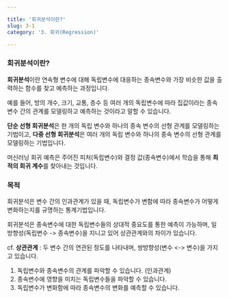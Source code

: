 ```yaml
---

title: '회귀분석이란?'
slug: 3-1
category: '3. 회귀(Regression)'

---
```


### 회귀분석이란?

**회귀분석**이란 연속형 변수에 대해 독립변수에 대응하는 종속변수와 가장 비슷한 값을 출력하는 함수를 찾고 예측하는 과정입니다. 

예를 들어, 방의 개수, 크기, 교통, 층수 등 여러 개의 독립변수에 따라 집값이라는 종속변수 간의 관계를 모델링하고 예측하는 것이라고 말할 수 있습니다.

**단순 선형 회귀분석**은 한 개의 독립 변수와 하나의 종속 변수의 선형 관계를 모델링하는 기법이고, **다중 선형 회귀분석**은 여러 개의 독립 변수와 하나의 종속 변수의 선형 관계를 모델링하는 기법입니다.

머신러닝 회귀 예측은 주어진 피처(독립변수)와 결정 값(종속변수)에서 학습을 통해 **최적의 회귀 계수**를 찾아내는 것입니다. 


### 목적

회귀분석은 변수 간의 인과관계가 있을 때, 독립변수가 변함에 따라 종속변수가 어떻게 변화하는지를 규명하는 통계기법입니다. 

회귀분석은 종속변수에 대한 독립변수들의 상대적 중요도를 통한 예측이 가능하며, 일 방향성(독립변수 -> 종속변수)을 지니고 있어 상관관계와의 차이가 있습니다.

cf. **상관관계** : 두 변수 간의 연관된 정도를 나타내며, 쌍방향성(변수 <-> 변수)을 가지고 있습니다.

1. 독립변수와 종속변수의 관계를 파악할 수 있습니다. (인과관계)
2. 종속변수에 영향을 미치는 독립변수들을 파악할 수 있습니다.
3. 독립변수가 변화함에 따라 종속변수의 변화를 예측할 수 있습니다.



